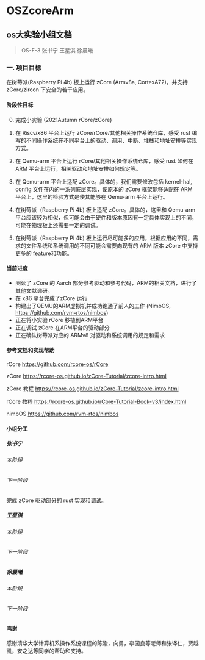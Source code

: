 # OSZcoreArm

## os大实验小组文档

> OS-F-3 张书宁 王星淇 徐晨曦

### 一. 项目目标

在树莓派(Raspberry Pi 4b) 板上运行 zCore (Armv8a, CortexA72)，并支持 zCore/zircon 下安全的若干应用。

#### 阶段性目标

0. 完成小实验 (2021Autumn rCore/zCore)

1. 在 Riscv/x86 平台上运行 zCore/rCore/其他相关操作系统仓库，感受 rust 编写的不同操作系统在不同平台上的驱动、调用、中断、堆栈和地址安排等实现方式。
2. 在 Qemu-arm 平台上运行 rCore/其他相关操作系统仓库，感受 rust 如何在 ARM 平台上运行，相关驱动和地址安排如何规定等。
3. 在 Qemu-arm 平台上适配 zCore。具体的，我们需要修改包括 kernel-hal, config 文件在内的一系列底层实现，使原本的 zCore 框架能够适配在 ARM 平台上，这里的检验方式是使其能够在 Qemu-arm 平台上运行。
4. 在树莓派（Raspberry Pi 4b) 板上适配 zCore。具体的，这里和 Qemu-arm 平台应该较为相似，但可能会由于硬件和版本原因有一定具体实现上的不同，可能在物理板上还需要一定的调试。
5. 在树莓派（Raspberry Pi 4b) 板上运行尽可能多的应用，根据应用的不同，需求的文件系统和系统调用的不同可能会需要向现有的 ARM 版本 zCore 中支持更多的 feature和功能。

#### 当前进度

- 阅读了 zCore 的 Aarch 部分参考驱动和参考代码，ARM的相关文档，进行了其他文献调研。
- 在 x86 平台完成了zCore 运行
- 构建出了QEMU的ARM虚拟机并成功跑通了前人的工作 (NimbOS, https://github.com/rvm-rtos/nimbos)
- 正在将小实验 rCore 移植到ARM平台
- 正在调试 zCore 在ARM平台的驱动部分
- 正在确认树莓派对应的 ARMv8 对驱动和系统调用的规定和需求

#### 参考文档和实现帮助

rCore https://github.com/rcore-os/rCore

zCore https://rcore-os.github.io/zCore-Tutorial/zcore-intro.html

zCore 教程 https://rcore-os.github.io/zCore-Tutorial/zcore-intro.html

rCore 教程 https://rcore-os.github.io/rCore-Tutorial-Book-v3/index.html

nimbOS  https://github.com/rvm-rtos/nimbos

#### 小组分工

##### 张书宁

###### 本阶段

###### 下一阶段

完成 zCore 驱动部分的 rust 实现和调试。

##### 王星淇

###### 本阶段

###### 下一阶段

##### 徐晨曦

###### 本阶段

###### 下一阶段



#### 鸣谢

感谢清华大学计算机系操作系统课程的陈渝，向勇，李国良等老师和张译仁，贾越凯，安之达等同学的帮助和支持。